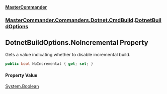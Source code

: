 #### [MasterCommander](MasterCommander.md 'MasterCommander')
### [MasterCommander.Commanders.Dotnet.CmdBuild](MasterCommander.md#MasterCommander.Commanders.Dotnet.CmdBuild 'MasterCommander.Commanders.Dotnet.CmdBuild').[DotnetBuildOptions](DotnetBuildOptions.md 'MasterCommander.Commanders.Dotnet.CmdBuild.DotnetBuildOptions')

## DotnetBuildOptions.NoIncremental Property

Gets a value indicating whether to disable incremental build.

```csharp
public bool NoIncremental { get; set; }
```

#### Property Value
[System.Boolean](https://docs.microsoft.com/en-us/dotnet/api/System.Boolean 'System.Boolean')
